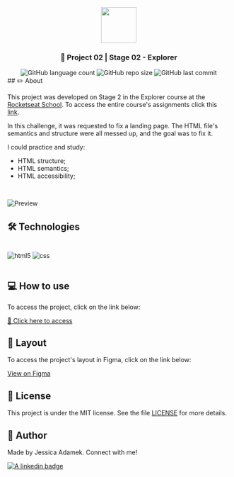 <div align="center">
   <img src="https://github.com/jeadamek/rocketMovies_backend/assets/78454317/bee3ecf0-0193-4c38-9bec-004d1a679227" width="80px"/>
</div>
   
<h3 align="center">🚀 Project 02 | Stage 02 - Explorer</h3>

<div align="center">
  <img alt="GitHub language count" src="https://img.shields.io/github/languages/count/jeadamek/treine-me">

  <img alt="GitHub repo size" src="https://img.shields.io/github/repo-size/jeadamek/treine-me">
  
  <img alt="GitHub last commit" src="https://img.shields.io/github/last-commit/jeadamek/treine-me?color=%231280BF">
  
 <!-- <a href="https://jeadamek.github.io/treine-me/"> ▶️ Access Project </a> -->
</div>   
## ✏️ About

This project was developed on Stage 2 in the Explorer course at the [Rocketseat School](https://www.rocketseat.com.br/). To access the entire course's assignments click this [link](https://github.com/jeadamek/explorer-rocketseat).

In this challenge, it was requested to fix a landing page. The HTML file's semantics and structure were all messed up, and the goal was to fix it.

I could practice and study:

- HTML structure;
- HTML semantics;
- HTML accessibility;


<br/>

![Preview](https://user-images.githubusercontent.com/78454317/191859444-3934af88-d4f9-490a-9755-99d9874b2513.png)

## 🛠️ Technologies

<div style="display: inline_block"><br/>
  <img align="center" alt="html5" src="https://img.shields.io/badge/HTML5-E34F26?style=for-the-badge&logo=html5&logoColor=white" />
  <img align="center" alt="css" src="https://img.shields.io/badge/CSS3-1572B6?style=for-the-badge&logo=css3&logoColor=white" />
</div><br/>


## 💻 How to use

To access the project, click on the link below:

[🔗 Click here to access](https://jeadamek.github.io/treine-me/)


## 🎨 Layout

To access the project's layout in Figma, click on the link below:

[View on Figma](https://www.figma.com/file/rkDOHGPwwFtBNqEdHSuQPd/Projeto-02---Explorer?node-id=0%3A1)

## 📝 License

This project is under the MIT license. See the file [LICENSE](LICENSE) for more details.


## 🎯 Author

<p>
	Made by Jessica Adamek. Connect with me! 	
</p>
<div>
  <a href="https://www.linkedin.com/in/jessica-adamek/" target="_blank">
    <img src="https://img.shields.io/badge/LinkedIn-0077B5?style=for-the-badge&logo=linkedin&logoColor=white" alt="A linkedin badge">
  </a>  
</div>


